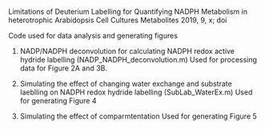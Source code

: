Limitations of Deuterium Labelling for Quantifying NADPH Metabolism in heterotrophic Arabidopsis Cell Cultures 
Metabolites 2019, 9, x; doi

Code used for data analysis and generating figures

1. NADP/NADPH deconvolution for calculating NADPH redox active hydride labelling (NADP_NADPH_deconvolution.m)
  Used for processing data for Figure 2A and 3B. 
  
2. Simulating the effect of changing water exchange and substrate laeblling on NADPH redox hydride labelling (SubLab_WaterEx.m)
  Used for generating Figure 4
  
3. Simulating the effect of comparmtentation 
  Used for generating Figure 5
